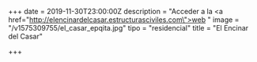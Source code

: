 +++
date = 2019-11-30T23:00:00Z
description = "Acceder a la <a href=\"http://elencinardelcasar.estructurasciviles.com\">web </a>"
image = "/v1575309755/el_casar_epqita.jpg"
tipo = "residencial"
title = "El Encinar del Casar"

+++
